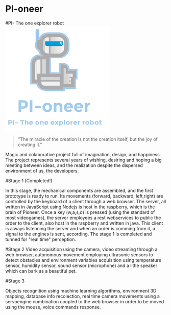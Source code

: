 # PI-oneer 

#PI- The one explorer robot
![Alt text](https://github.com/caaguirreec/PI-oneer/blob/master/gitimages/logo.png "PI-oneer")

>"The miracle of the creation is not the creation itself, but the joy of creating it." 

Magic and colaborative project full of imagination, design, and happiness. 
The project represents several years of wishing, desiring and hoping a big meeting between ideas,
and the realization despite the dispersed environment of us, the developers.

#Stage 1 (Completed!)

In this stage, the mechanical components are assembled, and the first prototype is ready to run. Its movements (forward, backward, left,right) are controlled by the keyboard of a client through a web browser. The server, all written in JavaScript using Nodejs is host in the raspberry, which is the brain of Pioneer. Once a key (w,a,s,d) is pressed (using the standard of most videogames), the server employees a rest webservices to public the order to the client, also host in the raspberry and written in java. This client is always listenning the server and when an order is comming from it, a signal to the engines is sent, according. The stage 1 is completed and tunned for "real time" perception. 

#Stage 2
Video acquisition using the camera, video streaming through a web browser, autonomous movement employing ultrasonic sensors to detect obstacles and environment variables acquisition using temperature sensor, humidity sensor, sound sensor (microphone) and a little speaker which can bark as a beautiful pet. 

#Stage 3

Objects recognition using machine learning algorithms, environment 3D mapping, database info recolection, real time camera movements using a servoengine combination coupled to the web browser in order to be moved using the mouse, voice commands response. 

